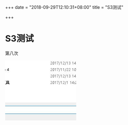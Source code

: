 +++
date = "2018-09-29T12:10:31+08:00"
title = "S3测试"

+++
# S3测试

第八次

![](/uploads/QQ截图20171218174558.jpg)